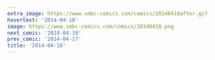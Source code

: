 ```yaml
---
extra_image: https://www.smbc-comics.com/comics/20140418after.gif
hovertext: '2014-04-18'
image: https://www.smbc-comics.com/comics/20140418.png
next_comic: '2014-04-19'
prev_comic: '2014-04-17'
title: '2014-04-18'
---
```


